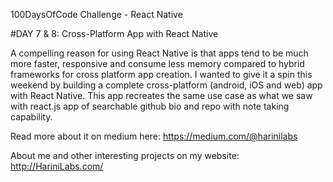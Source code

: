 100DaysOfCode Challenge - React Native

#DAY 7 & 8: Cross-Platform App with React Native

A compelling reason for using React Native is that apps tend to be much more faster, responsive and consume less memory compared to hybrid frameworks for cross platform app creation. I wanted to give it a spin this weekend by building a complete cross-platform (android, iOS and web) app with React Native. This app recreates the same use case as what we saw with react.js app of searchable github bio and repo with note taking capability.

Read more about it on medium here: https://medium.com/@harinilabs

About me and other interesting projects on my website: http://HariniLabs.com/
